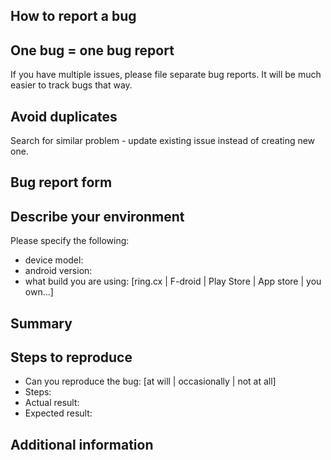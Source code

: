 How to report a bug
-------------------

## One bug = one bug report

If you have multiple issues, please file separate bug reports. It will be much easier to track bugs that way.

## Avoid duplicates

Search for similar problem - update existing issue instead of creating new one.


Bug report form
---------------

## Describe your environment

Please specify the following:

-   device model: 
-   android version: 
-   what build you are using: [ring.cx | F-droid | Play Store | App store | you own...]

## Summary


## Steps to reproduce

-   Can you reproduce the bug: [at will | occasionally | not at all]
-   Steps: 
-   Actual result: 
-   Expected result: 

## Additional information

